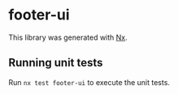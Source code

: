 # footer-ui

This library was generated with [Nx](https://nx.dev).

## Running unit tests

Run `nx test footer-ui` to execute the unit tests.
